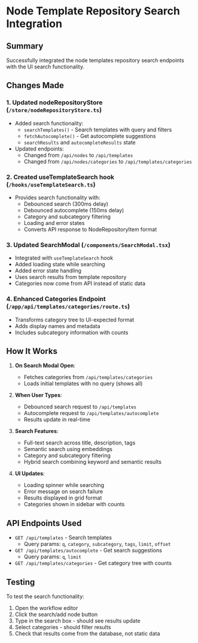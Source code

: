 # Node Template Repository Search Integration

## Summary

Successfully integrated the node templates repository search endpoints with the UI search functionality.

## Changes Made

### 1. Updated nodeRepositoryStore (`/store/nodeRepositoryStore.ts`)
- Added search functionality:
  - `searchTemplates()` - Search templates with query and filters
  - `fetchAutocomplete()` - Get autocomplete suggestions
  - `searchResults` and `autocompleteResults` state
- Updated endpoints:
  - Changed from `/api/nodes` to `/api/templates`
  - Changed from `/api/nodes/categories` to `/api/templates/categories`

### 2. Created useTemplateSearch hook (`/hooks/useTemplateSearch.ts`)
- Provides search functionality with:
  - Debounced search (300ms delay)
  - Debounced autocomplete (150ms delay)
  - Category and subcategory filtering
  - Loading and error states
  - Converts API response to NodeRepositoryItem format

### 3. Updated SearchModal (`/components/SearchModal.tsx`)
- Integrated with `useTemplateSearch` hook
- Added loading state while searching
- Added error state handling
- Uses search results from template repository
- Categories now come from API instead of static data

### 4. Enhanced Categories Endpoint (`/app/api/templates/categories/route.ts`)
- Transforms category tree to UI-expected format
- Adds display names and metadata
- Includes subcategory information with counts

## How It Works

1. **On Search Modal Open**:
   - Fetches categories from `/api/templates/categories`
   - Loads initial templates with no query (shows all)

2. **When User Types**:
   - Debounced search request to `/api/templates`
   - Autocomplete request to `/api/templates/autocomplete`
   - Results update in real-time

3. **Search Features**:
   - Full-text search across title, description, tags
   - Semantic search using embeddings
   - Category and subcategory filtering
   - Hybrid search combining keyword and semantic results

4. **UI Updates**:
   - Loading spinner while searching
   - Error message on search failure
   - Results displayed in grid format
   - Categories shown in sidebar with counts

## API Endpoints Used

- `GET /api/templates` - Search templates
  - Query params: `q`, `category`, `subcategory`, `tags`, `limit`, `offset`
- `GET /api/templates/autocomplete` - Get search suggestions
  - Query params: `q`, `limit`
- `GET /api/templates/categories` - Get category tree with counts

## Testing

To test the search functionality:
1. Open the workflow editor
2. Click the search/add node button
3. Type in the search box - should see results update
4. Select categories - should filter results
5. Check that results come from the database, not static data